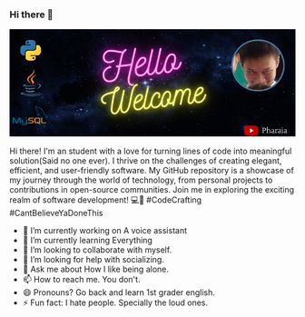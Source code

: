 ### Hi there 👋

![Your profile image](https://github.com/Pharaia/Pharaia/blob/main/vibes.png?raw=true)

Hi there! I'm an student with a love for turning lines of code into meaningful solution(Said no one ever). I thrive on the challenges of creating elegant, efficient, and user-friendly software. My GitHub repository is a showcase of my journey through the world of technology, from personal projects to contributions in open-source communities. Join me in exploring the exciting realm of software development! 💻🚀 #CodeCrafting #CantBelieveYaDoneThis


- 🔭 I’m currently working on A voice assistant
- 🌱 I’m currently learning Everything
- 👯 I’m looking to collaborate with myself.
- 🤔 I’m looking for help with socializing.
- 💬 Ask me about How I like being alone.
- 📫 How to reach me. You don't.
- 😄 Pronouns? Go back and learn 1st grader english.
- ⚡ Fun fact: I hate people. Specially the loud ones.

